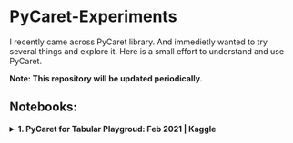 # PyCaret-Experiments
I recently came across PyCaret library. And immedietly wanted to try several things and explore it.
Here is a small effort to understand and use PyCaret.

**Note: This repository will be updated periodically.**

## Notebooks: 
 <details>
<summary><b>1. PyCaret for Tabular Playgroud: Feb 2021 | Kaggle</b></summary>
  
* <b>Notebook</b>: [pyc-tabularfeb2021.ipynb](https://github.com/aravind-naidu/PyCaret-Experiments/blob/main/pyc-tabularfeb2021.ipynb)
* Know more about Tabular Playground Feb 2021 [here!](https://www.kaggle.com/c/tabular-playground-series-feb-2021/)
* <b>Approach:</b>
    * Used Pandas Profiling for data analysis.
    * Used PyCaret to automate modelling. And found out CatBoost works the best.
* <b>Result:</b> Initial approach has yielded 0.84511 score on Kaggle leaderboard.

</details>

